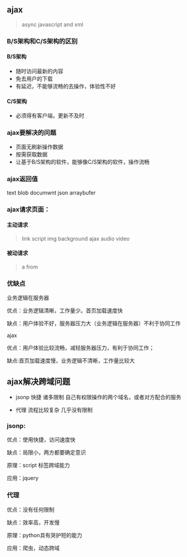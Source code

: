 ## ajax

>   async javascript and xml

### B/S架构和C/S架构的区别

#### B/S架构

- 随时访问最新的内容
- 免去用户的下载
- 有延迟，不能够流畅的去操作，体验性不好

#### C/S架构

- 必须得有客户端，更新不及时

### ajax要解决的问题

- 页面无刷新操作数据
- 按需获取数据
- 让基于B/S架构的软件，能够像C/S架构的软件，操作流畅


### ajax返回值

text blob documwnt json arraybufer

### ajax请求页面：

#### 主动请求

>  link   script   img   background    ajax  audio   video

#### 被动请求

> a  from 



### 优缺点

业务逻辑在服务器

优点：业务逻辑清晰，工作量少。首页加载速度快

缺点：用户体验不好，服务器压力大（业务逻辑在服务器）不利于协同工作

ajax

优点：用户体验比较流畅，减轻服务器压力，有利于协同工作；

缺点:首页加载速度慢，业务逻辑不清晰，工作量比较大



## ajax解决跨域问题

- jsonp   快捷  诸多限制  自己有权限操作的两个域名，或者对方配合的服务

- 代理    流程比较复杂   几乎没有限制 



### jsonp:

优点：使用快捷，访问速度快

缺点：局限小，两方都要确定意识

原理：script  标签跨域能力

应用：jquery

### 代理

优点：没有任何限制

缺点：效率高，开发慢

原理：python具有哭护短的能力

应用：爬虫，动态跨域

